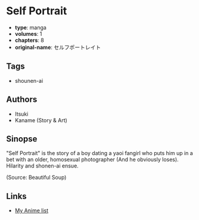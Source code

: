 # Self Portrait

-   **type**: manga
-   **volumes**: 1
-   **chapters**: 8
-   **original-name**: セルフポートレイト

## Tags

-   shounen-ai

## Authors

-   Itsuki
-   Kaname (Story & Art)

## Sinopse

"Self Portrait" is the story of a boy dating a yaoi fangirl who puts him up in a bet with an older, homosexual photographer (And he obviously loses). Hilarity and shonen-ai ensue.

(Source: Beautiful Soup)

## Links

-   [My Anime list](https://myanimelist.net/manga/1947/Self_Portrait)
